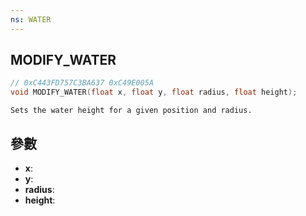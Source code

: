 ```yaml
---
ns: WATER
---
```

## MODIFY_WATER

```c
// 0xC443FD757C3BA637 0xC49E005A
void MODIFY_WATER(float x, float y, float radius, float height);
```

```
Sets the water height for a given position and radius.  
```

## 參數
* **x**: 
* **y**: 
* **radius**: 
* **height**: 

